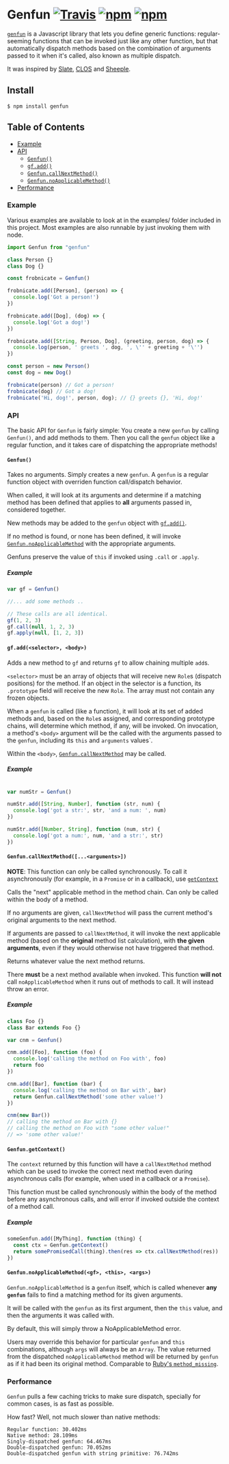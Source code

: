 # Genfun [![Travis](https://img.shields.io/travis/zkat/genfun.svg)](https://travis-ci.org/zkat/genfun) [![npm](https://img.shields.io/npm/v/genfun.svg)](https://npm.im/genfun) [![npm](https://img.shields.io/npm/l/genfun.svg)](https://npm.im/genfun)

[`genfun`](https://github.com/zkat/genfun) is a Javascript library that lets you
define generic functions: regular-seeming functions that can be invoked just
like any other function, but that automatically dispatch methods based on the
combination of arguments passed to it when it's called, also known as multiple
dispatch.

It was inspired by [Slate](https://slatelanguage.org/),
[CLOS](https://en.wikipedia.org/wiki/CLOS) and
[Sheeple](https://github.com/zkat/sheeple).

## Install

`$ npm install genfun`

## Table of Contents

* [Example](#example)
* [API](#api)
  * [`Genfun()`](#genfun)
  * [`gf.add()`](#addMethod)
  * [`Genfun.callNextMethod()`](#callNextMethod)
  * [`Genfun.noApplicableMethod()`](#noApplicableMethod)
* [Performance](#performance)

### Example

Various examples are available to look at in the examples/ folder included in
this project. Most examples are also runnable by just invoking them with node.

```javascript
import Genfun from "genfun"

class Person {}
class Dog {}

const frobnicate = Genfun()

frobnicate.add([Person], (person) => {
  console.log('Got a person!')
})

frobnicate.add([Dog], (dog) => {
  console.log('Got a dog!')
})

frobnicate.add([String, Person, Dog], (greeting, person, dog) => {
  console.log(person, ' greets ', dog, ', \'' + greeting + '\'')
})

const person = new Person()
const dog = new Dog()

frobnicate(person) // Got a person!
frobnicate(dog) // Got a dog!
frobnicate('Hi, dog!', person, dog); // {} greets {}, 'Hi, dog!'
```

### API

The basic API for `Genfun` is fairly simple: You create a new `genfun` by
calling `Genfun()`, and add methods to them. Then you call the `genfun` object
like a regular function, and it takes care of dispatching the appropriate
methods!

#### `Genfun()`

Takes no arguments. Simply creates a new `genfun`. A `genfun` is a regular
function object with overriden function call/dispatch behavior.

When called, it will look at its arguments and determine if a matching method
has been defined that applies to **all** arguments passed in, considered
together.

New methods may be added to the `genfun` object with [`gf.add()`](#addMethod).

If no method is found, or none has been defined, it will invoke
[`Genfun.noApplicableMethod`](#noApplicableMethod) with the appropriate
arguments.

Genfuns preserve the value of `this` if invoked using `.call` or `.apply`.

##### Example

```javascript
var gf = Genfun()

//... add some methods ..

// These calls are all identical.
gf(1, 2, 3)
gf.call(null, 1, 2, 3)
gf.apply(null, [1, 2, 3])
```

#### <a name="addMethod"></a> `gf.add(<selector>, <body>)`

Adds a new method to `gf` and returns `gf` to allow chaining multiple `add`s.

`<selector>` must be an array of objects that will receive new `Role`s (dispatch
positions) for the method. If an object in the selector is a function, its
`.prototype` field will receive the new `Role`. The array must not contain any
frozen objects.

When a `genfun` is called (like a function), it will look at its set of added
methods and, based on the `Role`s assigned, and corresponding prototype chains,
will determine which method, if any, will be invoked. On invocation, a method's
`<body>` argument will be the called with the arguments passed to the `genfun`,
including its `this` and `arguments` values`.

Within the `<body>`, [`Genfun.callNextMethod`](#callNextMethod) may be called.

##### Example

```javascript

var numStr = Genfun()

numStr.add([String, Number], function (str, num) {
  console.log('got a str:', str, 'and a num: ', num)
})

numStr.add([Number, String], function (num, str) {
  console.log('got a num:', num, 'and a str:', str)
})

```

#### <a name="callNextMethod"></a> `Genfun.callNextMethod([...<arguments>])`

**NOTE**: This function can only be called synchronously. To call it
asynchronously (for example, in a `Promise` or in a callback), use
[`getContext`](#getContext)

Calls the "next" applicable method in the method chain. Can only be called
within the body of a method.

If no arguments are given, `callNextMethod` will pass the current method's
original arguments to the next method.

If arguments are passed to `callNextMethod`, it will invoke the next applicable
method (based on the **original** method list calculation), with **the given
arguments**, even if they would otherwise not have triggered that method.

Returns whatever value the next method returns.

There **must** be a next method available when invoked. This function **will
not** call `noApplicableMethod` when it runs out of methods to call. It will
instead throw an error.

##### Example

```javascript
class Foo {}
class Bar extends Foo {}

var cnm = Genfun()

cnm.add([Foo], function (foo) {
  console.log('calling the method on Foo with', foo)
  return foo
})

cnm.add([Bar], function (bar) {
  console.log('calling the method on Bar with', bar)
  return Genfun.callNextMethod('some other value!')
})

cnm(new Bar())
// calling the method on Bar with {}
// calling the method on Foo with "some other value!"
// => 'some other value!'
```

#### <a name="getContext"></a> `Genfun.getContext()`

The `context` returned by this function will have a `callNextMethod` method
which can be used to invoke the correct next method even during asynchronous
calls (for example, when used in a callback or a `Promise`).

This function must be called synchronously within the body of the method before
any asynchronous calls, and will error if invoked outside the context of a
method call.

##### Example

```javascript
someGenfun.add([MyThing], function (thing) {
  const ctx = Genfun.getContext()
  return somePromisedCall(thing).then(res => ctx.callNextMethod(res))
})
```

#### <a name="noApplicableMethod"></a> `Genfun.noApplicableMethod(<gf>, <this>, <args>)`

`Genfun.noApplicableMethod` is a `genfun` itself, which is called whenever **any `genfun`** fails to find a matching method for its given arguments.

It will be called with the `genfun` as its first argument, then the `this`
value, and then the arguments it was called with.

By default, this will simply throw a NoApplicableMethod error.

Users may override this behavior for particular `genfun` and `this`
combinations, although `args` will always be an `Array`. The value returned from
the dispatched `noApplicableMethod` method will be returned by `genfun` as if it
had been its original method. Comparable to [Ruby's
`method_missing`](https://ruby-doc.org/core-2.1.0/BasicObject.html#method-i-method_missing).

### Performance

`Genfun` pulls a few caching tricks to make sure dispatch, specially for common
cases, is as fast as possible.

How fast? Well, not much slower than native methods:

```
Regular function: 30.402ms
Native method: 28.109ms
Singly-dispatched genfun: 64.467ms
Double-dispatched genfun: 70.052ms
Double-dispatched genfun with string primitive: 76.742ms
```
